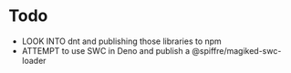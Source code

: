 
# Todo

- LOOK INTO dnt and publishing those libraries to npm
- ATTEMPT to use SWC in Deno and publish a @spiffre/magiked-swc-loader
